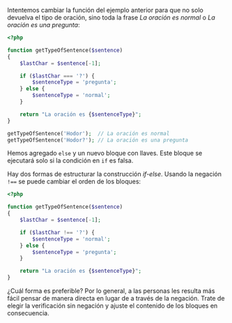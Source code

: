 Intentemos cambiar la función del ejemplo anterior para que no solo devuelva el tipo de oración, sino toda la frase *La oración es normal* o *La oración es una pregunta*:

```php
<?php

function getTypeOfSentence($sentence)
{
    $lastChar = $sentence[-1];

    if ($lastChar === '?') {
        $sentenceType = 'pregunta';
    } else {
        $sentenceType = 'normal';
    }

    return "La oración es {$sentenceType}";
}

getTypeOfSentence('Hodor');  // La oración es normal
getTypeOfSentence('Hodor?'); // La oración es una pregunta
```

Hemos agregado `else` y un nuevo bloque con llaves. Este bloque se ejecutará solo si la condición en `if` es falsa.

Hay dos formas de estructurar la construcción *if-else*. Usando la negación `!==` se puede cambiar el orden de los bloques:

```php
<?php

function getTypeOfSentence($sentence)
{
    $lastChar = $sentence[-1];

    if ($lastChar !== '?') {
        $sentenceType = 'normal';
    } else {
        $sentenceType = 'pregunta';
    }

    return "La oración es {$sentenceType}";
}
```

¿Cuál forma es preferible? Por lo general, a las personas les resulta más fácil pensar de manera directa en lugar de a través de la negación. Trate de elegir la verificación sin negación y ajuste el contenido de los bloques en consecuencia.

